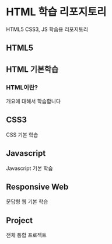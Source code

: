# HTML 학습 리포지토리
HTML5 CSS3, JS 학습용 리포지토리

## HTML5
HTML 기본학습
-
### HTML이란?
개요에 대해서 학습합니다

## CSS3
CSS 기본 학습

## Javascript
Javascript 기본 학습

## Responsive Web
문답형 웹 기본 학습

## Project
전체 통합 프로젝트
